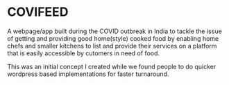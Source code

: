 # COVIFEED

A webpage/app built during the COVID outbreak in India to tackle the issue of getting and providing good home(style) cooked food by enabling home chefs and smaller kitchens to list and provide their services on a platform that is easily accessible by cutomers in need of food.

This was an initial concept I created while we found people to do quicker wordpress based implementations for faster turnaround.
